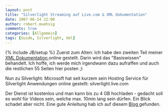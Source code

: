 ```yaml
---
layout: post
title: "Silverlight Streaming auf Live.com & XML Dokumentation"
date: 2007-06-24 22:00
author: robert.muehsig
comments: true
categories: [Allgemein]
tags: [Guide, Silverlight, Xml]
---
```

{% include JB/setup %}
Zuerst zum Alten: Ich habe den zweiten Teil meiner<a href="http://code-inside.de/blog/artikel/guide-xml-basiswissen/" title="Guide: XML Basiswissen"> XML Dokumentation </a>online gestellt. Darin wird das "Basiswissen" behandelt. Ich hoffe, ich werde mich irgendwann dazu aufraffen und auch die restlichen 55 Seiten hier posten ;)

Nun zu Silverlight: Microsoft hat seit kurzem sein Hosting Service für Silverlight Anwendungen online gestellt: silverlight.live.com

Der Dienst ist kostenlos und man kann bis zu 4 GB hochladen - gedacht soll es wohl für Videos sein, welche max. 10min lang sein dürfen. Ein Blick schadet aber nicht.
Eine gute Anleitung hab ich auf diesem <a target="_blank" href="http://www.fabiopedrosa.info/2007/06/19/how-to-get-started-with-silverlight-streaming/" title="Silverlight Blog">Blog </a>gefunden.
